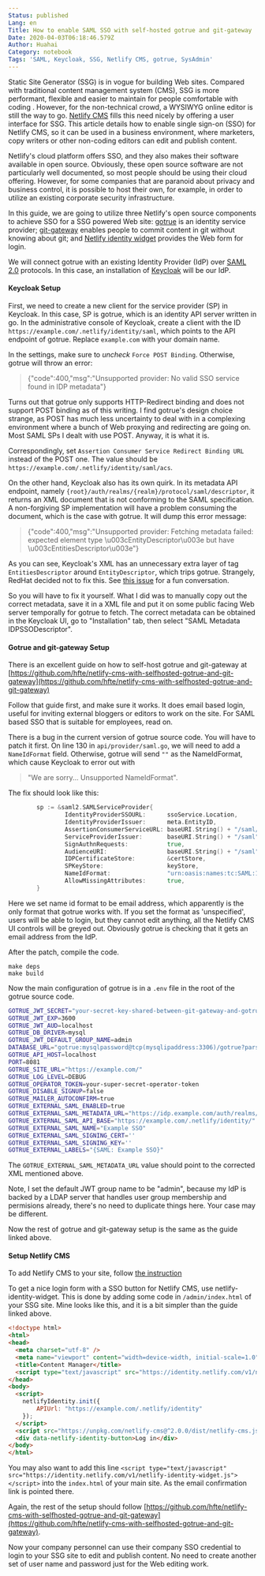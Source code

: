 ```yaml
---
Status: published
Lang: en
Title: How to enable SAML SSO with self-hosted gotrue and git-gateway
Date: 2020-04-03T06:18:46.579Z
Author: Huahai
Category: notebook
Tags: 'SAML, Keycloak, SSG, Netlify CMS, gotrue, SysAdmin'
---
```

Static Site Generator (SSG) is in vogue for building Web sites. Compared with traditional content management system (CMS), SSG is more performant, flexible and easier to maintain for people comfortable with coding . However, for the non-technical crowd, a WYSIWYG online editor is still the way to go. [Netlify CMS](https://www.netlifycms.org/) fills this need nicely by offering a user interface for SSG. This article details how to enable single sign-on (SSO) for Netlify CMS, so it can be used in a business environment, where marketers, copy writers or other non-coding editors can edit and publish content. 

Netlify's cloud platform offers SSO, and they also makes their software available in open source. Obviously, these open source software are not particularly well documented, so most people should be using their cloud offering. However, for some companies that are paranoid about privacy and business control, it is possible to host their own, for example, in order to utilize an existing corporate security infrastructure.  

In this guide, we are going to utilize three Netlify's open source components to achieve SSO for a SSG powered Web site: [gotrue](https://github.com/netlify/gotrue) is an identity service provider; [git-gateway](https://github.com/netlify/git-gateway) enables people to commit content in git without knowing about git; and [Netlify identity widget](https://github.com/netlify/netlify-identity-widget) provides the Web form for login. 

We will connect gotrue with an existing Identity Provider (IdP) over [SAML 2.0](https://en.wikipedia.org/wiki/SAML_2.0) protocols. In this case, an  installation of [Keycloak](https://www.keycloak.org/) will be our IdP.

#### Keycloak Setup

First, we need to create a new client for the service provider (SP) in Keycloak. In this case, SP is gotrue, which is an identity API server written in go. In the administrative console of Keycloak, create a client with the ID `https://example.com/.netlify/identity/saml`, which points to the API endpoint of gotrue. Replace `example.com` with your domain name.

In the settings, make sure to *uncheck* `Force POST Binding`. Otherwise, gotrue will throw an error:
 
> {"code":400,"msg":"Unsupported provider: No valid SSO service found in IDP metadata"}

Turns out that gotrue only supports HTTP-Redirect binding and does not support POST binding as of this writing. I find gotrue's design choice strange, as POST has much less uncertainty to deal with in a complexing environment where a bunch of Web proxying and redirecting are going on. Most SAML SPs I dealt with use POST. Anyway, it is what it is. 

Correspondingly, set `Assertion Consumer Service Redirect Binding URL` instead of the POST one. The value should be `https://example.com/.netlify/identity/saml/acs`. 

On the other hand, Keycloak also has its own quirk. In its metadata API endpoint, namely `{root}/auth/realms/{realm}/protocol/saml/descriptor`, it returns an XML document that is not conforming to the SAML specification. A non-forgiving SP implementation will have a problem consuming the document, which is the case with gotrue. It will dump this error message:

>{"code":400,"msg":"Unsupported provider: Fetching metadata failed: expected element type \u003cEntityDescriptor\u003e but have \u003cEntitiesDescriptor\u003e"}

As you can see, Keycloak's XML has an unnecessary extra layer of tag `EntitiesDescriptor` around `EntityDescriptor`, which trips gotrue. Strangely, RedHat decided not to fix this. See [this issue](https://issues.redhat.com/browse/KEYCLOAK-4399) for a fun conversation.

So you will have to fix it yourself. What I did was to manually copy out the correct metadata, save it in a XML file and put it on some public facing Web server temporally for gotrue to fetch. The correct metadata can be obtained in the Keycloak UI, go to "Installation" tab, then select "SAML Metadata IDPSSODescriptor".

#### Gotrue and git-gateway Setup

There is an excellent guide on how to self-host gotrue and git-gateway at [https://github.com/hfte/netlify-cms-with-selfhosted-gotrue-and-git-gateway](https://github.com/hfte/netlify-cms-with-selfhosted-gotrue-and-git-gateway)

Follow that guide first, and make sure it works. It does email based login, useful for inviting external bloggers or editors to work on the site. For SAML based SSO that is suitable for employees, read on.

There is a bug in the current version of gotrue source code. You will have to patch it first. On line 130 in `api/provider/saml.go`, we will need to add a `NameIdFormat` field. Otherwise, gotrue will send `""` as the NameIdFormat, which cause Keycloak to error out with 

>"We are sorry... Unsupported NameIdFormat".

The fix should look like this:

```go
        sp := &saml2.SAMLServiceProvider{
                IdentityProviderSSOURL:      ssoService.Location,
                IdentityProviderIssuer:      meta.EntityID,
                AssertionConsumerServiceURL: baseURI.String() + "/saml/acs",
                ServiceProviderIssuer:       baseURI.String() + "/saml",
                SignAuthnRequests:           true,
                AudienceURI:                 baseURI.String() + "/saml",
                IDPCertificateStore:         &certStore,
                SPKeyStore:                  keyStore,
                NameIdFormat:                "urn:oasis:names:tc:SAML:1.1:nameid-format:emailAddress",
                AllowMissingAttributes:      true,
        }
```
Here we set name id format to be email address, which apparently is the only format that gotrue works with. If you set the format as 'unspecified', users will be able to login, but they cannot edit anything, all the Netlify CMS UI controls will be greyed out. Obviously gotrue is checking that it gets an email address from the IdP.

After the patch, compile the code.

```
make deps
make build
```

Now the main configuration of gotrue is in a `.env` file in the root of the gotrue source code.

```bash
GOTRUE_JWT_SECRET="your-secret-key-shared-between-git-gateway-and-gotrue"
GOTRUE_JWT_EXP=3600
GOTRUE_JWT_AUD=localhost
GOTRUE_DB_DRIVER=mysql
GOTRUE_JWT_DEFAULT_GROUP_NAME=admin
DATABASE_URL="gotrue:mysqlpassword@tcp(mysqlipaddress:3306)/gotrue?parseTime=true&multiStatements=true"
GOTRUE_API_HOST=localhost
PORT=8081
GOTRUE_SITE_URL="https://example.com/"
GOTRUE_LOG_LEVEL=DEBUG
GOTRUE_OPERATOR_TOKEN=your-super-secret-operator-token
GOTRUE_DISABLE_SIGNUP=false
GOTRUE_MAILER_AUTOCONFIRM=true
GOTRUE_EXTERNAL_SAML_ENABLED=true
GOTRUE_EXTERNAL_SAML_METADATA_URL="https://idp.example.com/auth/realms/example.com/protocol/saml/descriptor"
GOTRUE_EXTERNAL_SAML_API_BASE="https://example.com/.netlify/identity/"
GOTRUE_EXTERNAL_SAML_NAME="Example SSO"
GOTRUE_EXTERNAL_SAML_SIGNING_CERT=''
GOTRUE_EXTERNAL_SAML_SIGNING_KEY=''
GOTRUE_EXTERNAL_LABELS="{SAML: Example SSO}"
```
The `GOTRUE_EXTERNAL_SAML_METADATA_URL` value should point to the corrected XML mentioned above.

Note, I set the default JWT group name to be "admin", because my IdP is backed by a LDAP server that handles user group membership and permisions already, there's no need to duplicate things here. Your case may be different.

Now the rest of gotrue and git-gateway setup is the same as the guide linked above.

#### Setup Netlify CMS

To add Netlify CMS to your site, follow [the instruction](https://www.netlifycms.org/docs/add-to-your-site/)

To get a nice login form with a SSO button for Netlify CMS, use netlify-identity-widget. This is done by adding some code in `/admin/index.html` of your SSG site. Mine looks like this, and it is a bit simpler than the guide linked above.

```html
<!doctype html>
<html>
<head>
  <meta charset="utf-8" />
  <meta name="viewport" content="width=device-width, initial-scale=1.0" />
  <title>Content Manager</title>
  <script type="text/javascript" src="https://identity.netlify.com/v1/netlify-identity-widget.js"></script>
</head>
<body>
  <script>
    netlifyIdentity.init({
        APIUrl: "https://example.com/.netlify/identity"
    });
  </script>
  <script src="https://unpkg.com/netlify-cms@^2.0.0/dist/netlify-cms.js"></script>
  <div data-netlify-identity-button>Log in</div>
</body>
</html>
```
You may also want to add this line `<script type="text/javascript" src="https://identity.netlify.com/v1/netlify-identity-widget.js"></script>` into the `index.html` of your main site. As the email confirmation link is pointed there. 

Again, the rest of the setup should follow [https://github.com/hfte/netlify-cms-with-selfhosted-gotrue-and-git-gateway](https://github.com/hfte/netlify-cms-with-selfhosted-gotrue-and-git-gateway).

Now your company personnel can use their company SSO credential to login to your SSG site to edit and publish content. No need to create another set of user name and password just for the Web editing work. 


